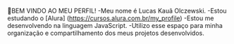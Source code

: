 👋BEM VINDO AO MEU PERFIL!
-Meu nome é Lucas Kauã Olczewski.
-Estou estudando o [Alura] (https://cursos.alura.com.br/my_profile)
-Estou me desenvolvendo na linguagem JavaScript.
-Utilizo esse espaço para minha organização e
compartilhamento dos meus projetos desenvolvidos.



